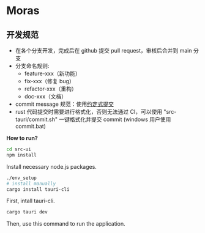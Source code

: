 # Moras

## 开发规范

- 在各个分支开发，完成后在 github 提交 pull request，审核后合并到 main 分支
- 分支命名规则:
  - feature-xxx（新功能）
  - fix-xxx（修复 bug）
  - refactor-xxx（重构）
  - doc-xxx（文档）
- commit message 规范：使用[约定式提交](https://www.conventionalcommits.org/zh-hans/v1.0.0/)
- rust 代码提交时需要进行格式化，否则无法通过 CI，可以使用 "src-tauri/commit.sh" 一键格式化并提交 commit (windows 用户使用 commit.bat)

**How to run?**

```bash
cd src-ui
npm install
```

Install necessary node.js packages.

```bash
./env_setup
# install manually
cargo install tauri-cli
```

First, intall tauri-cli.

```bash
cargo tauri dev
```

Then, use this command to run the application.
